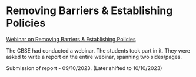 # Removing Barriers & Establishing Policies

[Webinar on Removing Barriers & Establishing Policies](https://www.youtube.com/watch?v=Hb2OD7pnR2k\&pp=ygUeY2JzZSB3ZWJpbmFyIHJlbW92aW5nIGJhcnJpZXJz)

The CBSE had conducted a webinar. The students took part in it. They were asked to write a report on the entire webinar, spanning two sides/pages.

Submission of report - 09/10/2023. (Later shifted to 10/10/2023)
